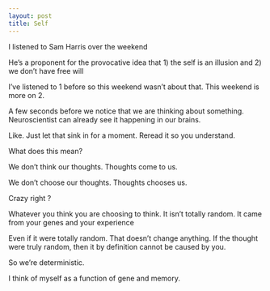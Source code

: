 ```yaml
---
layout: post
title: Self
---
```


I listened to Sam Harris over the weekend 


He’s a proponent for the provocative idea that 1) the self is an illusion and 2) we don’t have free will

I’ve listened to 1 before so this weekend wasn’t about that. This weekend is more on 2. 

A few seconds before we notice that we are thinking about something. Neuroscientist can already see it happening in our brains. 

Like. Just let that sink in for a moment. Reread it so you understand. 



What does this mean? 

We don’t think our thoughts. Thoughts come to us. 

We don’t choose our thoughts. Thoughts chooses us. 


Crazy right ?  

Whatever you think you are choosing to think. It isn’t totally random. It came from your genes and your experience 

Even if it were totally random. That doesn’t change anything. If the thought were truly random, then it by definition cannot be caused by you. 

So we’re deterministic. 

I think of myself as a function of gene and memory. 